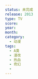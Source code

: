 ```yaml
---
status: 未完成
release: 2013
type: TV
score:
year:
month:
category:
  - 动漫
tags:
  - A类
  - 漫改
  - 热血
  - 奇幻
  - 
---
```

